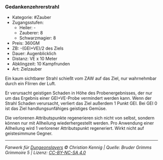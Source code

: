 ### Gedankenzehrerstrahl

- Kategorie: #Zauber
- Zugangsstufen:
  - Heiler: -
  - Zauberer: 8
  - Schwarzmagier: 8
- Preis: 360GM
- ZB: -(GEI+VE)/2 des Ziels
- Dauer: Augenblicklich
- Distanz: VE x 10 Meter
- Abklingzeit: 10 Kampfrunden
- Art: Zielzauber



Ein kaum sichtbarer Strahl schießt vom ZAW auf das Ziel, nur wahrnehmbar durch ein Flirren der Luft.

Er verursacht geistigen Schaden in Höhe des Probenergebnisses, der nur um das Ergebnis einer GEI+VE-Probe vermindert werden kann. Wenn der Strahl Schaden verursacht, verliert das Ziel außerdem 1 Punkt GEI. Bei GEI 0 ist das Ziel handlungsunfähiges geistiges Gemüse.

Die verlorenen Attributspunkte regenerieren sich nicht von selbst, sondern können nur mit Allheilung wiederhergestellt werden. Pro Anwendung einer Allheilung wird 1 verlorener Attributspunkt regeneriert. Wirkt nicht auf geistesimmune Gegner.

---

_Fanwerk für [Dungeonslayers](https://www.dungeonslayers.net/) © Christian Kennig | Quelle: Bruder Grimms Grimmoire 5 | Lizenz: [CC-BY-NC-SA 4.0](https://creativecommons.org/licenses/by-nc-sa/4.0/deed.de)_

